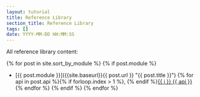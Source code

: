 ```yaml
---
layout: tutorial
title: Reference Library
section_title: Reference Library
tags: []
date: YYYY-MM-DD HH:MM:SS
---
```


<section>

All reference library content:

{% for post in site.sort_by_module %}
{% if post.module %}
* [{{ post.module }}]({{site.baseurl}}{{ post.url }} "{{ post.title }}") <span class="sub">{% for api in post.api %}{% if forloop.index > 1 %}, {% endif %}<a href="{{site.baseurl}}{{ post.url }}#{{ api }}">{{ i }} {{ api }}</a>{% endfor %}</span>
{% endif %}
{% endfor %}
</section>